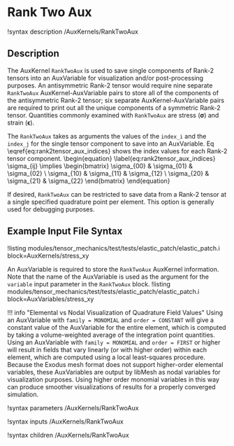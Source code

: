 # Rank Two Aux
!syntax description /AuxKernels/RankTwoAux

## Description
The AuxKernel `RankTwoAux` is used to save single components of Rank-2 tensors into an AuxVariable for visualization and/or post-processing purposes. An antisymmetric Rank-2 tensor would require nine separate `RankTwoAux` AuxKernel-AuxVariable pairs to store all of the components of the antisymmetric Rank-2 tensor; six separate AuxKernel-AuxVariable pairs are required to print out all the unique components of a symmetric Rank-2 tensor.
Quantities commonly examined with `RankTwoAux` are stress ($\boldsymbol{\sigma}$) and strain ($\boldsymbol{\epsilon}$).

The `RankTwoAux` takes as arguments the values of the `index_i` and the `index_j` for the single tensor component to save into an AuxVariable.
Eq \eqref{eq:rank2tensor_aux_indices} shows the index values for each Rank-2 tensor component.
\begin{equation}
\label{eq:rank2tensor_aux_indices}
\sigma_{ij} \implies \begin{bmatrix}
                      \sigma_{00} & \sigma_{01} & \sigma_{02} \\
                      \sigma_{10} & \sigma_{11} & \sigma_{12} \\
                      \sigma_{20} & \sigma_{21} & \sigma_{22}
                      \end{bmatrix}
\end{equation}

If desired, `RankTwoAux` can be restricted to save data from a Rank-2 tensor at a single specified quadrature point per element. This option is generally used for debugging purposes.

## Example Input File Syntax
!listing modules/tensor_mechanics/test/tests/elastic_patch/elastic_patch.i block=AuxKernels/stress_xy

An AuxVariable is required to store the `RankTwoAux` AuxKernel information. Note that the name of the AuxVariable is used as the argument for the `variable` input parameter in the `RankTwoAux` block.
!listing modules/tensor_mechanics/test/tests/elastic_patch/elastic_patch.i block=AuxVariables/stress_xy

!!! info "Elemental vs Nodal Visualization of Quadrature Field Values"
    Using an AuxVariable with `family = MONOMIAL` and `order = CONSTANT` will give a constant value of the AuxVariable for the entire element, which is computed by taking a volume-weighted average of the integration point quantities. Using an AuxVariable with `family = MONOMIAL` and `order = FIRST` or higher will result in fields that vary linearly (or with higher order) within each element, which are computed using a local least-squares procedure. Because the Exodus mesh format does not support higher-order elemental variables, these AuxVariables are output by libMesh as nodal variables for visualization purposes. Using higher order monomial variables in this way can produce smoother visualizations of results for a properly converged simulation.

!syntax parameters /AuxKernels/RankTwoAux

!syntax inputs /AuxKernels/RankTwoAux

!syntax children /AuxKernels/RankTwoAux
